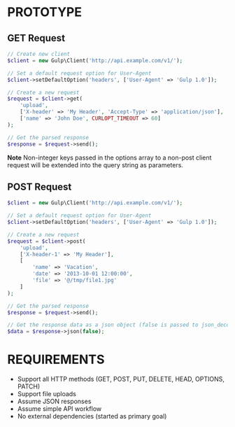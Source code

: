 PROTOTYPE
====

## GET Request

```php
// Create new client
$client = new Gulp\Client('http://api.example.com/v1/');

// Set a default request option for User-Agent
$client->setDefaultOption('headers', ['User-Agent' => 'Gulp 1.0']);

// Create a new request
$request = $client->get(
    'upload',
    ['X-header' => 'My Header', 'Accept-Type' => 'application/json'],
    ['name' => 'John Doe', CURLOPT_TIMEOUT => 60]
);

// Get the parsed response
$response = $request->send();
```

**Note** Non-integer keys passed in the options array to a non-post client request will be extended into the query string as parameters.

## POST Request

```php
$client = new Gulp\Client('http://api.example.com/v1/');

// Set a default request option for User-Agent
$client->setDefaultOption('headers', ['User-Agent' => 'Gulp 1.0']);

// Create a new request
$request = $client->post(
    'upload',
    ['X-header-1' => 'My Header'],
    [
        'name' => 'Vacation',
        'date' => '2013-10-01 12:00:00',
        'file' => '@/tmp/file1.jpg'
    ]
);

// Get the parsed response
$response = $request->send();

// Get the response data as a json object (false is passed to json_decode)
$data = $response->json(false);
```

REQUIREMENTS
====

* Support all HTTP methods (GET, POST, PUT, DELETE, HEAD, OPTIONS, PATCH)
* Support file uploads
* Assume JSON responses
* Assume simple API workflow
* No external dependencies (started as primary goal)
